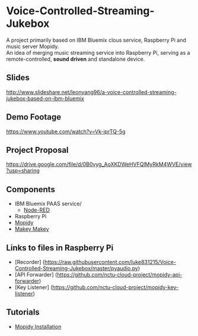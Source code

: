 # Voice-Controlled-Streaming-Jukebox
A project primarily based on IBM Bluemix clous service, Raspberry Pi and music server Mopidy. <br>
An idea of merging music streaming service into Raspberry Pi, serving as a remote-controlled, <strong>sound driven</strong>  and standalone device.

## Slides
http://www.slideshare.net/leonyang96/a-voice-controlled-streaming-jukebox-based-on-ibm-bluemix

## Demo Footage
https://www.youtube.com/watch?v=Vk-iprTQ-5g

## Project Proposal
https://drive.google.com/file/d/0B0vyg_AoXKDWeHVFQlMyRkM4WVE/view?usp=sharing

## Components
* IBM Bluemix PAAS service/
  * [Node-RED](http://leon-iot.mybluemix.net/red/#)
* Raspberry Pi
* [Mopidy](https://www.mopidy.com/)
* [Makey Makey](https://www.youtube.com/watch?v=rfQqh7iCcOU)
 
## Links to files in Raspberry Pi 
* [Recorder] (https://raw.githubusercontent.com/luke831215/Voice-Controlled-Streaming-Jukebox/master/pyaudio.py)
* [API Forwarder] (https://github.com/nctu-cloud-project/mopidy-api-forwarder)
* [Key Listener] (https://github.com/nctu-cloud-project/mopidy-key-listener)

## Tutorials
* [Mopidy Installation](https://hackpad.com/Install-Mopidy-to-Raspberry-pi-nkT7PmWbvWu)
